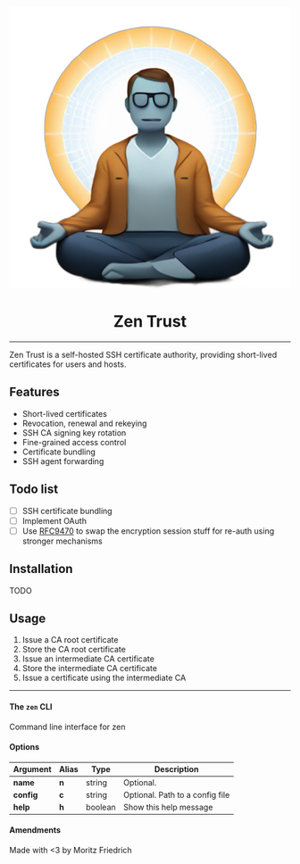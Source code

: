 <center>
<img src="./packages/client/public/logo.png" />

Zen Trust
=========
</center>

----

Zen Trust is a self-hosted SSH certificate authority, providing short-lived certificates for users and hosts.

## Features

* Short-lived certificates
* Revocation, renewal and rekeying
* SSH CA signing key rotation
* Fine-grained access control
* Certificate bundling
* SSH agent forwarding

## Todo list
- [ ] SSH certificate bundling
- [ ] Implement OAuth
- [ ] Use [RFC9470](https://datatracker.ietf.org/doc/html/rfc9470) to swap the encryption session stuff for re-auth
      using stronger mechanisms     

## Installation

TODO

## Usage

1. Issue a CA root certificate
2. Store the CA root certificate
3. Issue an intermediate CA certificate
4. Store the intermediate CA certificate
5. Issue a certificate using the intermediate CA

------------------------------------------------------------------------

<!-- CLI docs below -->

#### The `zen` CLI

Command line interface for zen

#### Options

| Argument | Alias | Type | Description |
|-|-|-|-|
| **name** | **n** | string | Optional.  |
| **config** | **c** | string | Optional. Path to a config file |
| **help** | **h** | boolean | Show this help message |

#### Amendments

Made with <3 by Moritz Friedrich

<!-- CLI docs above -->
